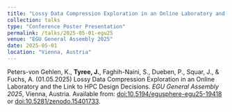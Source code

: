 ```yaml
---
title: "Lossy Data Compression Exploration in an Online Laboratory and the Link to HPC Design Decisions"
collection: talks
type: "Conference Poster Presentation"
permalink: /talks/2025-05-01-egu25
venue: "EGU General Assembly 2025"
date: 2025-05-01
location: "Vienna, Austria"
---
```


Peters-von Gehlen, K., **Tyree, J.**, Faghih-Naini, S., Dueben, P., Squar, J., & Fuchs, A. (01.05.2025) Lossy Data Compression Exploration in an Online Laboratory and the Link to HPC Design Decisions. *EGU General Assembly 2025*, Vienna, Austria. Available from: [doi:10.5194/egusphere-egu25-19418](https://doi.org/10.5194/egusphere-egu25-19418) or [doi:10.5281/zenodo.15401733](https://doi.org/10.5281/zenodo.15401733).
